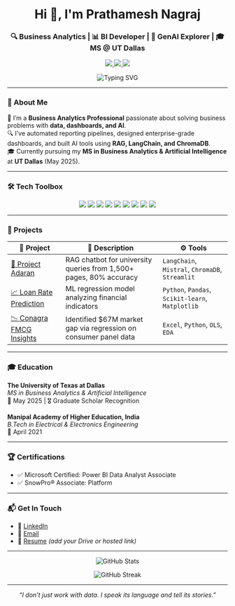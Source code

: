 <h1 align="center">Hi 👋, I'm Prathamesh Nagraj</h1>
<h3 align="center">🔍 Business Analytics | 📊 BI Developer | 🤖 GenAI Explorer | 🎓 MS @ UT Dallas</h3>

<p align="center">
  <a href="https://www.linkedin.com/in/prathamesh-nagraj/" target="_blank">
    <img src="https://img.shields.io/badge/-LinkedIn-blue?style=for-the-badge&logo=linkedin" />
  </a>
  <a href="mailto:ppnagraj.work@gmail.com">
    <img src="https://img.shields.io/badge/-Email-red?style=for-the-badge&logo=gmail&logoColor=white" />
  </a>
  <a href="#">
    <img src="https://img.shields.io/badge/-Resume-gray?style=for-the-badge&logo=docuSign&logoColor=white" />
  </a>
</p>

<p align="center">
  <img src="https://readme-typing-svg.demolab.com?font=Fira+Code&duration=3000&pause=1000&color=F78D1E&center=true&vCenter=true&width=800&lines=Data+into+Insight%2C+Insight+into+Impact.;BI+Developer+%7C+GenAI+Applier.;Open+to+Internships+%26+Full-Time+Roles" alt="Typing SVG" />
</p>

---

### 🧠 About Me

🚀 I’m a **Business Analytics Professional** passionate about solving business problems with **data, dashboards, and AI**.  
🔍 I’ve automated reporting pipelines, designed enterprise-grade dashboards, and built AI tools using **RAG, LangChain, and ChromaDB**.  
🎓 Currently pursuing my **MS in Business Analytics & Artificial Intelligence** at **UT Dallas** (May 2025).

---

### 🛠️ Tech Toolbox

<p align="center">
  <img src="https://img.shields.io/badge/-Python-3776AB?style=flat-square&logo=python&logoColor=white" />
  <img src="https://img.shields.io/badge/-SQL-003B57?style=flat-square&logo=postgresql&logoColor=white" />
  <img src="https://img.shields.io/badge/-Power%20BI-F2C811?style=flat-square&logo=powerbi&logoColor=black" />
  <img src="https://img.shields.io/badge/-Snowflake-29B5E8?style=flat-square&logo=snowflake&logoColor=white" />
  <img src="https://img.shields.io/badge/-LangChain-black?style=flat-square" />
  <img src="https://img.shields.io/badge/-Streamlit-FF4B4B?style=flat-square&logo=streamlit&logoColor=white" />
  <img src="https://img.shields.io/badge/-Azure-0078D4?style=flat-square&logo=microsoftazure&logoColor=white" />
  <img src="https://img.shields.io/badge/-Tableau-E97627?style=flat-square&logo=tableau&logoColor=white" />
  <img src="https://img.shields.io/badge/-Excel-217346?style=flat-square&logo=microsoftexcel&logoColor=white" />
</p>

---

### 🚀 Projects

| 📌 Project | 📝 Description | ⚙️ Tools |
|-----------|----------------|----------|
| [🧠 Project Adaran](#) | RAG chatbot for university queries from 1,500+ pages, 80% accuracy | `LangChain`, `Mistral`, `ChromaDB`, `Streamlit` |
| [📈 Loan Rate Prediction](#) | ML regression model analyzing financial indicators | `Python`, `Pandas`, `Scikit-learn`, `Matplotlib` |
| [📉 Conagra FMCG Insights](#) | Identified $67M market gap via regression on consumer panel data | `Excel`, `Python`, `OLS`, `EDA` |

---

### 🎓 Education

**The University of Texas at Dallas**  
*MS in Business Analytics & Artificial Intelligence*  
📍 May 2025 | 🎖️ Graduate Scholar Recognition

**Manipal Academy of Higher Education, India**  
*B.Tech in Electrical & Electronics Engineering*  
📍 April 2021

---

### 🏆 Certifications

- ✅ Microsoft Certified: Power BI Data Analyst Associate  
- ✅ SnowPro® Associate: Platform  

---

### 📬 Get In Touch

- 💼 [LinkedIn](https://www.linkedin.com/in/prathameshnagraj)  
- 📧 [Email](mailto:ppnagraj.work@gmail.com)  
- 📄 [Resume](#) *(add your Drive or hosted link)*  

---

<p align="center">
  <img src="https://github-readme-stats.vercel.app/api?username=prathameshnagraj&show_icons=true&theme=radical" alt="GitHub Stats" />
</p>

<p align="center">
  <img src="https://github-readme-streak-stats.herokuapp.com/?user=prathameshnagraj&theme=radical" alt="GitHub Streak" />
</p>

---

<p align="center"><i>“I don’t just work with data. I speak its language and tell its stories.”</i></p>

